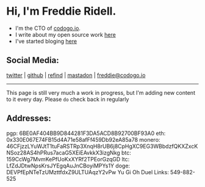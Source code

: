 # Hi, I'm Freddie Ridell.

+ I'm the CTO of [codogo.io](https://codogo.io).
+ I write about my open source work [here](/open-source/)
+ I've started bloging [here](/blog/)

## Social Media:
[twitter][twitter]
|
[github][github]
|
[refind][refind]
|
[mastadon][mastadon]
|
[freddie@codogo.io][email]

---

This page is still very much a work in progress, but I'm adding new content to it every day.
Please `do` check back in regularly

## Addresses:
<div id="addresses">
pgp:    6BE0AF404BB9D844281F3DA5ACD8B92700BF93A0
eth:    0x330E067E74FB15d4A71e58afFf459Db92eA85a78
monero: 46CFjzzLYuWJtT1tuFaRSTRp3XnqH8rUB6j8CpHgXC9EG3WBbdzfQKXZxcKNSoz28AS4hPRus7acaG5XEiEAvkkX3izgNkg
btc:    159CcWg7MvmKePfUoKxXYRf2TPEorGzqGD
ltc:    LfZdJDtwNpsKrsJYEgqAuJnCBoyiMPYs1Y
doge:   DEVPfEpNTeTzUMzttfdxZ9ULTUAqzY2vPw
Yu Gi Oh Duel Links: 549-882-525
</div>

[refind]: https://refind.com/FreddieRidell?invite=6ea3358605
[twitter]: https://twitter.com/FreddieRidell
[github]: https://github.com/CodogoFreddie
[email]: mailto:freddie@codogo.io
[mastadon]: https://toot.cafe/@freddieRidell
[pgp]: https://pgp.mit.edu/pks/lookup?op=vindex&search=0xACD8B92700BF93A0
